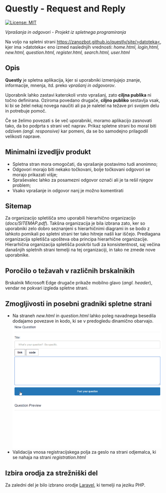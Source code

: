 # **Questly** - Request and Reply

[![License: MIT](https://img.shields.io/badge/License-MIT-yellow.svg)](https://opensource.org/licenses/MIT)

*Vprašanja in odgovori - Projekt iz spletnega programiranja*

Na voljo na spletni strani [https://zanozbot.github.io/questly/site/>datoteka<](https://zanozbot.github.io/questly/site/home.html), kjer ima >datoteka< eno izmed naslednjih vrednosti: *home.html, login,html, new.html, question.html, register.html, search.html, user.html*

## Opis
**Questly** je spletna aplikacija, kjer si uporabniki izmenjujejo znanje, informacije, mnenja, itd. preko *vprašanj in odgovorov*. 

Uporabnik lahko zastavi katerokoli vrsto vprašanj, zato **ciljna publika** ni točno definirana. Oziroma povedano drugače, **ciljno publiko** sestavlja vsak, ki bi se želel nekaj novega naučiti ali pa je naletel na težave pri svojem delu in potrebuje pomoč.

Če se želimo povezati s še več uporabniki, moramo aplikacijo zasnovati tako, da bo podprta s strani več naprav. Prikaz spletne strani bo moral biti odziven *(angl. responsive)* kar pomeni, da se bo samodejno prilagodil velikosti naprave.

## Minimalni izvedljiv produkt
+ Spletna stran mora omogočati, da vprašanje postavimo tudi anonimno;
+ Odgovori morajo biti nekako točkovani, bolje točkovani odgovori se morajo prikazati višje;
+ Spraševalec lahko za posamezni odgovor označi ali je ta rešil njegov problem;
+ Vsako vprašanje in odgovor nanj je možno komentirati

## Sitemap
Za organizacijo spletišča smo uporabili hierarhično organizacijo (*docs/SITEMAP.pdf*). Takšna organizacija je bila izbrana
zato, ker so uporabniki zelo dobro seznanjeni s hierarhičnimi diagrami in se bodo z lahkoto pomikali po spletni strani ter
tako hitreje našli kar iščejo. Predlagana organizacija spletišča upošteva oba principa hierarhične organizacije. Hierarhična organizacija spletišča poskrbi tudi za konsistentnost, saj večina današnjih spletnih strani temelji na tej organizaciji, in tako ne zmede nove uporabnike.

## Poročilo o težavah v različnih brskalnikih
Brskalnik Microsoft Edge drugače prikaže mobilno glavo (*angl. header*), vendar ne pokvari izgleda spletne strani.

## Zmogljivosti in posebni gradniki spletne strani
* Na straneh *new.html* in *question.html* lahko poleg navadnega besedila dodajamo povezave in kodo, ki se v predogledu dinamično obarvajo.
![Dinamično polje](https://raw.githubusercontent.com/zanozbot/questly/master/gifs/dynamicfield.gif)
* Validacija vnosa registracijskega polja za geslo na strani odjemalca, ki se nahaja na strani *registration.html*

## Izbira orodja za strežniški del
Za zaledni del je bilo izbrano orodje [Laravel](https://laravel.com/), ki temelji na jeziku PHP.
